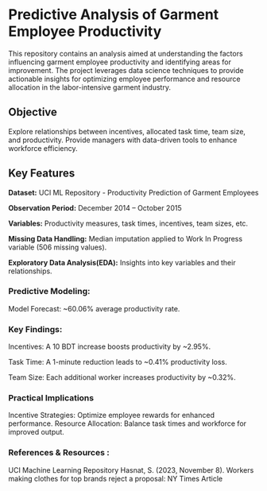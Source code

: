 # Predictive Analysis of Garment Employee Productivity
This repository contains an analysis aimed at understanding the factors influencing garment employee productivity and identifying areas for improvement. The project leverages data science techniques to provide actionable insights for optimizing employee performance and resource allocation in the labor-intensive garment industry.

## Objective
Explore relationships between incentives, allocated task time, team size, and productivity.
Provide managers with data-driven tools to enhance workforce efficiency.

## Key Features
**Dataset:** UCI ML Repository - Productivity Prediction of Garment Employees

**Observation Period:** December 2014 – October 2015

**Variables:** Productivity measures, task times, incentives, team sizes, etc.

**Missing Data Handling:** Median imputation applied to Work In Progress variable (506 missing values).

**Exploratory Data Analysis(EDA):** Insights into key variables and their relationships.

### Predictive Modeling:
Model Forecast: ~60.06% average productivity rate.

### Key Findings:
Incentives: A 10 BDT increase boosts productivity by ~2.95%.

Task Time: A 1-minute reduction leads to ~0.41% productivity loss.

Team Size: Each additional worker increases productivity by ~0.32%.

### Practical Implications
Incentive Strategies: Optimize employee rewards for enhanced performance.
Resource Allocation: Balance task times and workforce for improved output.


### References & Resources : 
UCI Machine Learning Repository
Hasnat, S. (2023, November 8). Workers making clothes for top brands reject a proposal: NY Times Article
